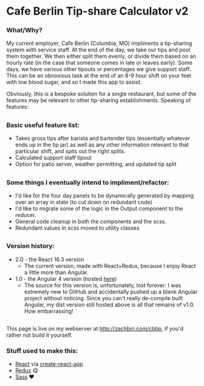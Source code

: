 # Cafe Berlin Tip-share Calculator v2

### What/Why?

My current employer, Cafe Berlin (Columbia, MO) impliments a tip-sharing system with service staff.  At the end of the day, we take our tips and pool them together.  We then either split them evenly, or divide them based on an hourly rate (in the case that someone comes in late or leaves early).  Some days, we have various other tipouts or percentages we give support staff.  This can be an obnoxious task at the end of an 8-9 hour shift on your feet with low blood sugar, and so I made this app to assist.  

Obviously, this is a bespoke solution for a single restaurant, but some of the features may be relevant to other tip-sharing establishments.  Speaking of features:

##

### Basic useful feature list:

 * Takes gross tips after barista and bartender tips (essentially whatever ends up in the tip jar) as well as any other information relevant to that particular shift, and spits out the right splits.
 * Calculated support staff tipout
 * Option for patio server, weather permitting, and updated tip split
 
##

### Some things I eventually intend to impliment/refactor:

* I'd like for the four day panels to be dynamically generated by mapping over an array in state (to cut down on redundant code)
* I'd like to migrate some of the logic in the Output component to the reducer.
* General code cleanup in both the components and the scss.  
* Redundant values in scss moved to utility classes

##

### Version history:

* 2.0 - the React 16.3 version
  * The current version, made with React+Redux, because I enjoy React a little more than Angular.  
* 1.0 - the Angular 4 version (hosted [here](http://zachbiri.com/sandbox/cbts))
  * The source for this version is, unfortunately, lost forever:  I was extremely new to GitHub and accidentally pushed up a blank Angular project without noticing.   Since you can't really de-compile built Angular, my dist version still hosted above is all that remains of v1.0.  How embarrassing!

##

This page is live on my webserver at http://zachbiri.com/cbtip, if you'd rather not build it yourself. 

### Stuff used to make this:

 * [React](https://reactjs.org/)  via [create-react-app](https://github.com/facebook/create-react-app)
 * [Redux](http://redux.js.org) :yum:
 * [Sass](https://sass-lang.com/)  :heart:
